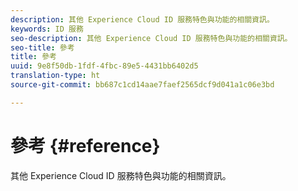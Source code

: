 ```yaml
---
description: 其他 Experience Cloud ID 服務特色與功能的相關資訊。
keywords: ID 服務
seo-description: 其他 Experience Cloud ID 服務特色與功能的相關資訊。
seo-title: 參考
title: 參考
uuid: 9e8f50db-1fdf-4fbc-89e5-4431bb6402d5
translation-type: ht
source-git-commit: bb687c1cd14aae7faef2565dcf9d041a1c06e3bd

---
```



# 參考 {#reference}

其他 Experience Cloud ID 服務特色與功能的相關資訊。

